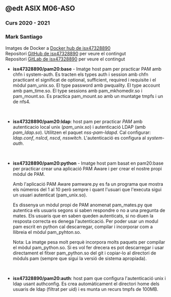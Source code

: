 ## @edt ASIX M06-ASO
### Curs 2020 - 2021
### Mark Santiago

Imatges de Docker a [Docker hub de isx47328890]  
Repositori [GitHub de isx47328890] per veure el contingut  
Repositori [GitLab de isx47328890] per veure el contingut

* **isx47328890/pam20:base** - Imatge host pam per practicar PAM amb chfn i system-auth. Es tracten els types auth i session amb chfn practicant el significat de optional, sufficient, required i requisite i el mòdul pam_unix.so. El type password amb pwquality. El type account amb pam_time.so. El type sessions amb pam_mkhomedir.so i pam_mount.so. Es practica pam_mount.so amb un muntatge tmpfs i un de nfs4.

<br>

* **isx47328890/pam20:ldap**: host pam per practicar *PAM* amb autenticacio local unix (*pam_unix.so*) i autenticació LDAP (amb *pam_ldap.so*). Utilitzen el paquet *nss-pam-ldapd*. Cal configurar: *ldap.conf*, *nslcd*, *nscd*, *nsswitch*.
L'autenticació es configura al *system-auth*.

<br>

* **isx47328890/pam20:python** - Imatge host pam basat en pam20:base per practicar crear una aplicació PAM Aware i per crear el nostre propi mòdul de PAM.

  Amb l'aplicació PAM Aware pamware.py es fa un programa que mostra els números del 1 al 10 però sempre i quant l'usuari que l'executa sigui un usuari autenticat (pam_unix.so).

  Es dissenya un mòdul propi de PAM anomenat pam_mates.py que autentica els usuaris segons si saben respondre o no a una pregunta de mates. Els usuaris que en saben queden autenticats, si no diuen la resposta correcta es denega l'autenticació. Per poder usar un modul pam escrit en python cal descarregar, compilar i incorporar com a llibreia el mòdul pam_pyhton.so.

  Nota: La imatge pesa molt perquè incorpora molts paquets per compilar el mòdul pam_python.so. Si es vol fer drecera es pot descarregar i usar directament el fitxer pam_python.so del git i copiar-lo al directori de mòduls pam (sempre que sigui la versió de sistema apropiada).

<br>

* **isx47328890/pam20:auth**: host pam que configura l'autenticació unix i ldap usant authconfig. Es crea automàticament el directori home dels usuaris de ldap (filtrat per uid) i es munta un recurs tmpfs de 100MB.





[Docker hub de isx47328890]: https://hub.docker.com/r/isx47328890/pam20
[GitHub de isx47328890]: https://github.com/isx47328890/pam20
[GitLab de isx47328890]: https://gitlab.com/isx47328890/pam20

